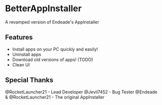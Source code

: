 # BetterAppInstaller
A revamped version of Endeade's AppInstaller

## Features
- Install apps on your PC quickly and easily!
- Uninstall apps
- Download old versions of apps! (TODO)
- Clean UI

## Special Thanks
@RocketLauncher21 - Lead Developer
@Jevil7452 - Bug Tester
@Endeade & @RocketLauncher21 - The original AppInstaller
